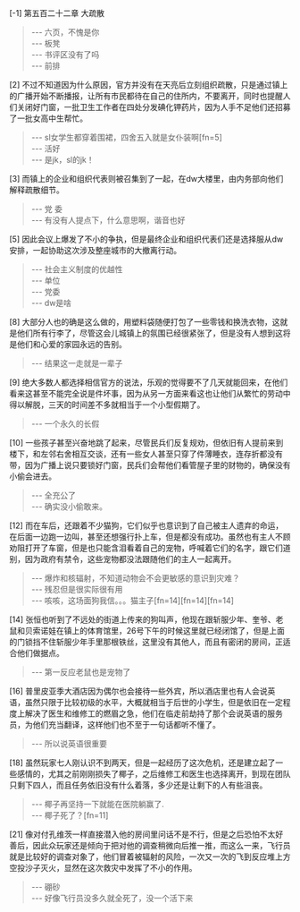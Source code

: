 
[-1] 第五百二十二章 大疏散
>--- 六页，不愧是你<br>
>--- 板凳<br>
>--- 书评区没有了吗<br>
>--- 前排<br>

[2] 不过不知道因为什么原因，官方并没有在天亮后立刻组织疏散，只是通过镇上的广播开始不断播报，让所有市民都待在自己的住所内，不要离开，同时也提醒人们关闭好门窗，一批卫生工作者在四处分发碘化钾药片，因为人手不足他们还招募了一批女高中生帮忙。
>--- sl女学生都穿着围裙，四舍五入就是女仆装啊[fn=5]<br>
>--- 活好<br>
>--- 是jk，sl的jk！<br>

[3] 而镇上的企业和组织代表则被召集到了一起，在dw大楼里，由内务部向他们解释疏散细节。
>--- 党  委<br>
>--- 有没有人提点下，什么意思啊，谐音也好<br>

[5] 因此会议上爆发了不小的争执，但是最终企业和组织代表们还是选择服从dw安排，一起协助这次涉及整座城市的大撤离行动。
>--- 社会主义制度的优越性<br>
>--- 单位<br>
>--- 党委<br>
>--- dw是啥<br>

[8] 大部分人也的确是这么做的，用塑料袋随便打包了一些零钱和换洗衣物，这就是他们所有行李了，尽管这会儿城镇上的氛围已经很紧张了，但是没有人想到这将是他们和心爱的家园永远的告别。
>--- 结果这一走就是一辈子<br>

[9] 绝大多数人都选择相信官方的说法，乐观的觉得要不了几天就能回来，在他们看来这甚至不能完全说是件坏事，因为从另一方面来看这也让他们从繁忙的劳动中得以解脱，三天的时间差不多就相当于一个小型假期了。
>--- 一个永久的长假<br>

[10] 一些孩子甚至兴奋地跳了起来，尽管民兵们反复规劝，但依旧有人提前来到楼下，和左邻右舍相互交谈，还有一些女人甚至只穿了件薄睡衣，连存折都没有带，因为广播上说只要锁好门窗，民兵们会帮他们看管屋子里的财物的，确保没有小偷会进去。
>--- 全充公了<br>
>--- 确实没小偷敢来。<br>

[12] 而在车后，还跟着不少猫狗，它们似乎也意识到了自己被主人遗弃的命运，在后面一边跑一边叫，甚至还想强行扑上车，但是都没有成功。虽然也有主人不顾劝阻打开了车窗，但是也只能含泪看着自己的宠物，呼喊着它们的名字，跟它们道别，因为政府有禁令，这些宠物都没法跟随他们的主人一起离开。
>--- 爆炸和核辐射，不知道动物会不会更敏感的意识到灾难？<br>
>--- 残忍但是很实际很有用<br>
>--- 咳咳，这场面狗我信。。。猫主子[fn=14][fn=14][fn=14]<br>

[14] 张恒也听到了不远处的街道上传来的狗叫声，他现在跟斩服少年、奎爷、老鼠和贝索诺娃在镇上的体育馆里，26号下午的时候这里就已经闭馆了，但是上面的门锁挡不住斩服少年手里那根铁丝，这里没有其他人，而且有密闭的房间，正适合他们做据点。
>--- 第一反应老鼠也是宠物了<br>

[16] 普里皮亚季大酒店因为偶尔也会接待一些外宾，所以酒店里也有人会说英语，虽然只限于比较初级的水平，大概就相当于后世的小学生，但是依旧在一定程度上解决了医生和维修工的燃眉之急，他们在临走前劫持了那个会说英语的服务员，为他们充当翻译，这样他们也不至于一句话都听不懂了。
>--- 所以说英语很重要<br>

[18] 虽然玩家七人刚认识不到两天，但是一起经历了这次危机，还是建立起了一些感情的，尤其之前刚刚损失了椰子，之后维修工和医生也选择离开，到现在团队只剩下四人，而且任务依旧没有什么着落，多少还是让剩下的人有些沮丧。
>--- 椰子再坚持一下就能在医院躺赢了.<br>
>--- 椰子死了？[fn=11]<br>

[21] 像对付孔维茨一样直接潜入他的房间里问话不是不行，但是之后恐怕不太好善后，因此众玩家还是倾向于把对他的调查稍微向后推一推，而这么一来，飞行员就是比较好的调查对象了，他们冒着被辐射的风险，一次又一次的飞到反应堆上方空投沙子灭火，显然在这次救灾中发挥了不小的作用。
>--- 硼砂<br>
>--- 好像飞行员没多久就全死了，没一个活下来<br>
